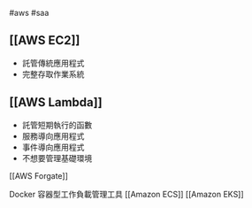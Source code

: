 #aws #saa 

## [[AWS EC2]]
- 託管傳統應用程式
- 完整存取作業系統

## [[AWS Lambda]]
- 託管短期執行的函數
- 服務導向應用程式
- 事件導向應用程式
- 不想要管理基礎環境

[[AWS Forgate]]


Docker 容器型工作負載管理工具
[[Amazon ECS]]
[[Amazon EKS]]

